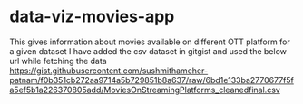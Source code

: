 # data-viz-movies-app
This gives information about movies available on different OTT platform for a given dataset
I have added the csv dataset in gitgist and used the below url while fetching the data
https://gist.githubusercontent.com/sushmithameher-patnam/f0b351cb272aa9714a5b729851b8a637/raw/6bd1e133ba2770677f5fa5ef5b1a226370805add/MoviesOnStreamingPlatforms_cleanedfinal.csv
